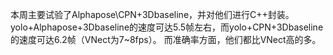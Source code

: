 本周主要试验了Alphapose\CPN+3Dbaseline，并对他们进行C++封装。
yolo+Alphapose+3Dbaseline的速度可达5.5帧左右，而yolo+CPN+3Dbaseline的速度可达6.2帧（VNect为7~8fps）。
而准确率方面，他们都比VNect高的多。
